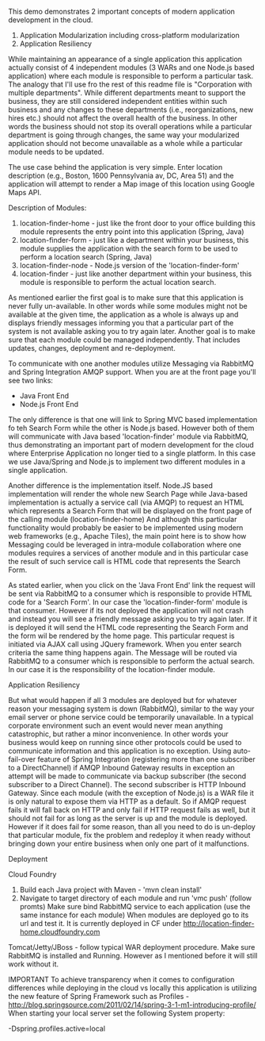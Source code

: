 This demo demonstrates 2 important concepts of modern application development in the cloud.

1. Application Modularization including cross-platform modularization
2. Application Resiliency 


While maintaining an appearance of a single application this application actually consist of 4 independent modules (3 WARs and one Node.js based application) where each module is responsible to perform a particular task. 
The analogy that I'll use fro the rest of this readme file is "Corporation with multiple departments". While different departments meant to support the business, they are still considered independent entities within such business and any changes to these departments (i.e., reorganizations, new hires etc.) should not affect the overall health of the business. In other words the business should not stop its overall operations while a particular department is going through changes, the same way your modularized application should not become unavailable as a whole while a particular module needs to be updated.

The use case behind the application is very simple. Enter location description (e.g., Boston, 1600 Pennsylvania av, DC, Area 51) and the application will attempt to render a Map image of this location using Google Maps API.

Description of Modules:

1. location-finder-home - just like the front door to your office building this module represents the entry point into this application (Spring, Java)
2. location-finder-form - just like a department within your business, this module supplies the application with the search form to be used to perform a location search (Spring, Java)
3. location-finder-node - Node.js version of the 'location-finder-form'
4. location-finder - just like another department within your business, this module is responsible to perform the actual location search.

As mentioned earlier the first goal is to make sure that this application is never fully un-available. In other words while some modules might not be available at the given time, the application as a whole is always up and displays friendly messages informing you that a particular part of the system is not available asking you to try again later.
Another goal is to make sure that each module could be managed independently. That includes updates, changes, deployment and re-deployment.

To communicate with one another modules utilize Messaging via RabbitMQ and Spring Integration AMQP support. 
When you are at the front page you'll see two links:

 - Java Front End
 - Node.js Front End

The only difference is that one will link to Spring MVC based implementation fo teh Search Form while the other is Node.js based. However both of them will communicate with Java based 'location-finder' module via RabbitMQ, thus demonstrating an important part of modern development for the cloud where Enterprise Application no longer tied to a single platform. In this case we use Java/Spring and Node.js to implement two different modules in a single application.

Another difference is the implementation itself. Node.JS based implementation will render the whole new Search Page while Java-based implementation is actually a service call (via AMQP) to request an HTML which represents a Search Form that will be displayed on the front page of the calling module (location-finder-home) 
And although this particular functionality would probably be easier to be implemented using modern web frameworks (e.g., Apache Tiles), the main point here is to show how Messaging could be leveraged in intra-module collaboration where one modules requires a services of another module and in this particular case the result of such service call is HTML code that represents the Search Form.

As stated earlier, when you click on the 'Java Front End' link the request will be sent via RabbitMQ to a consumer which is responsible to provide HTML code for a 'Search Form'. In our case the 'location-finder-form' module is that consumer. However if its not deployed the application will not crash and instead you will see a friendly message asking you to try again later. If it is deployed it will send the HTML code representing the Search Form and the form wil be rendered by the home page. This particular request is initiated via AJAX call using JQuery framework.  When you enter search criteria the same thing happens again. The Message will be routed via RabbitMQ to a consumer which is responsible to perform the actual search. In our case it is the responsibility of the location-finder module.


Application Resiliency

But what would happen if all 3 modules are deployed but for whatever reason your messaging system is down (RabbitMQ), similar to the way your email server or phone service could be temporarily unavailable. In a typical corporate environment such an event would never mean anything catastrophic, but rather a minor inconvenience. In other words your business would keep on running since other protocols could be used to communicate information and this application is no exception. Using auto-fail-over feature of Spring Integration (registering more than one subscriber to a DirectChannel) if AMQP Inbound Gateway results in exception an attempt will be made to communicate via backup subscriber (the second subscriber to a Direct Channel). The second subscriber is HTTP Inbound Gateway. Since each module (with the exception of Node.js) is a WAR file it is only natural to expose them via HTTP as a default. So if AMQP request fails it will fall back on HTTP and only fail if HTTP request fails as well, but it should not fail for as long as the server is up and the module is deployed. However if it does fail for some reason, than all you need to do is un-deploy that particular module, fix the problem and redeploy it when ready without bringing down your entire business when only one part of it malfunctions.

Deployment

Cloud Foundry
1. Build each Java project with Maven - 'mvn clean install'
2. Navigate to target directory of each module and run 'vmc push' (follow promts)
   Make sure bind RabbitMQ service to each application (use the same instance for each module)
When modules are deployed go to its url and test it. It is currently deployed in CF under http://location-finder-home.cloudfoundry.com

Tomcat/Jetty/JBoss - follow typical WAR deployment procedure. Make sure RabbitMQ is installed and Running. However as I mentioned before it will still work without it.

IMPORTANT
To achieve transparency when it comes to configuration differences while deploying in the cloud vs locally this application is utilizing the new feature of Spring Framework such as Profiles - http://blog.springsource.com/2011/02/14/spring-3-1-m1-introducing-profile/
When starting your local server set the following System property:

-Dspring.profiles.active=local
